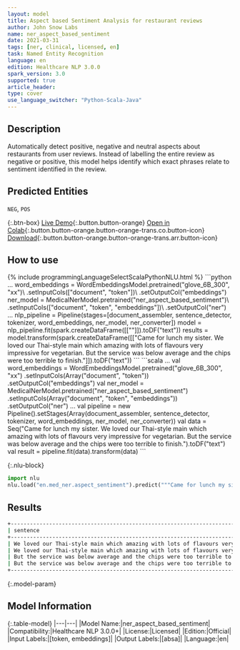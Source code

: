 ```yaml
---
layout: model
title: Aspect based Sentiment Analysis for restaurant reviews
author: John Snow Labs
name: ner_aspect_based_sentiment
date: 2021-03-31
tags: [ner, clinical, licensed, en]
task: Named Entity Recognition
language: en
edition: Healthcare NLP 3.0.0
spark_version: 3.0
supported: true
article_header:
type: cover
use_language_switcher: "Python-Scala-Java"
---
```


## Description

Automatically detect positive, negative and neutral aspects about restaurants from user reviews. Instead of labelling the entire review as negative or positive, this model helps identify which exact phrases relate to sentiment identified in the review.

## Predicted Entities

`NEG`, `POS`

{:.btn-box}
[Live Demo](https://demo.johnsnowlabs.com/public/ASPECT_BASED_SENTIMENT_RESTAURANT/){:.button.button-orange}
[Open in Colab](https://colab.research.google.com/github/JohnSnowLabs/spark-nlp-workshop/blob/master/tutorials/Certification_Trainings/Healthcare/1.Clinical_Named_Entity_Recognition_Model.ipynb){:.button.button-orange.button-orange-trans.co.button-icon}
[Download](https://s3.amazonaws.com/auxdata.johnsnowlabs.com/clinical/models/ner_aspect_based_sentiment_en_3.0.0_3.0_1617209723737.zip){:.button.button-orange.button-orange-trans.arr.button-icon}

## How to use



<div class="tabs-box" markdown="1">
{% include programmingLanguageSelectScalaPythonNLU.html %}
```python
...
word_embeddings = WordEmbeddingsModel.pretrained("glove_6B_300", "xx")\
.setInputCols(["document", "token"])\
.setOutputCol("embeddings")
ner_model = MedicalNerModel.pretrained("ner_aspect_based_sentiment")\
.setInputCols(["document", "token", "embeddings"])\
.setOutputCol("ner")
...
nlp_pipeline = Pipeline(stages=[document_assembler, sentence_detector, tokenizer, word_embeddings, ner_model, ner_converter])
model = nlp_pipeline.fit(spark.createDataFrame([[""]]).toDF("text"))
results = model.transform(spark.createDataFrame([["Came for lunch my sister. We loved our Thai-style main which amazing with lots of flavours very impressive for vegetarian. But the service was below average and the chips were too terrible to finish."]]).toDF("text"))
```
```scala
...
val word_embeddings = WordEmbeddingsModel.pretrained("glove_6B_300", "xx")
.setInputCols(Array("document", "token"))
.setOutputCol("embeddings")
val ner_model = MedicalNerModel.pretrained("ner_aspect_based_sentiment")
.setInputCols(Array("document", "token", "embeddings"))
.setOutputCol("ner")
...
val pipeline = new Pipeline().setStages(Array(document_assembler, sentence_detector, tokenizer, word_embeddings, ner_model, ner_converter))
val data = Seq("Came for lunch my sister. We loved our Thai-style main which amazing with lots of flavours very impressive for vegetarian. But the service was below average and the chips were too terrible to finish.").toDF("text")
val result = pipeline.fit(data).transform(data)
```


{:.nlu-block}
```python
import nlu
nlu.load("en.med_ner.aspect_sentiment").predict("""Came for lunch my sister. We loved our Thai-style main which amazing with lots of flavours very impressive for vegetarian. But the service was below average and the chips were too terrible to finish.""")
```

</div>

## Results

```bash
+----------------------------------------------------------------------------------------------------+-------------------+-----------+
| sentence                                                                                           | aspect            | sentiment |
+----------------------------------------------------------------------------------------------------+-------------------+-----------+
| We loved our Thai-style main which amazing with lots of flavours very impressive for vegetarian.   | Thai-style main   | positive  |
| We loved our Thai-style main which amazing with lots of flavours very impressive for vegetarian.   | lots of flavours  | positive  |
| But the service was below average and the chips were too terrible to finish.                       | service           | negative  |
| But the service was below average and the chips were too terrible to finish.                       | chips             | negative  |
+----------------------------------------------------------------------------------------------------+-------------------+-----------+
```

{:.model-param}
## Model Information

{:.table-model}
|---|---|
|Model Name:|ner_aspect_based_sentiment|
|Compatibility:|Healthcare NLP 3.0.0+|
|License:|Licensed|
|Edition:|Official|
|Input Labels:|[token, embeddings]|
|Output Labels:|[absa]|
|Language:|en|
